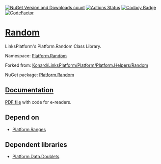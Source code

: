 [![NuGet Version and Downloads count](https://buildstats.info/nuget/Platform.Random)](https://www.nuget.org/packages/Platform.Random)
[![Actions Status](https://github.com/linksplatform/Random/workflows/CD/badge.svg)](https://github.com/linksplatform/Random/actions?workflow=CD)
[![Codacy Badge](https://api.codacy.com/project/badge/Grade/f9ecd381a92445fb8c370c313a0956cb)](https://app.codacy.com/app/drakonard/Random?utm_source=github.com&utm_medium=referral&utm_content=linksplatform/Random&utm_campaign=Badge_Grade_Dashboard)
[![CodeFactor](https://www.codefactor.io/repository/github/linksplatform/random/badge)](https://www.codefactor.io/repository/github/linksplatform/random)

# [Random](https://github.com/linksplatform/Random)

LinksPlatform's Platform.Random Class Library.

Namespace: [Platform.Random](https://linksplatform.github.io/Random/api/Platform.Random.html)

Forked from: [Konard/LinksPlatform/Platform/Platform.Helpers/Random](https://github.com/Konard/LinksPlatform/tree/9754f8e5767067176e972361a9e88ebf607d9067/Platform/Platform.Helpers/Random)

NuGet package: [Platform.Random](https://www.nuget.org/packages/Platform.Random)

## [Documentation](https://linksplatform.github.io/Random)
[PDF file](https://linksplatform.github.io/Random/Platform.Random.pdf) with code for e-readers.

## Depend on
*   [Platform.Ranges](https://github.com/linksplatform/Ranges)

## Dependent libraries
*   [Platform.Data.Doublets](https://github.com/linksplatform/Data.Doublets)
